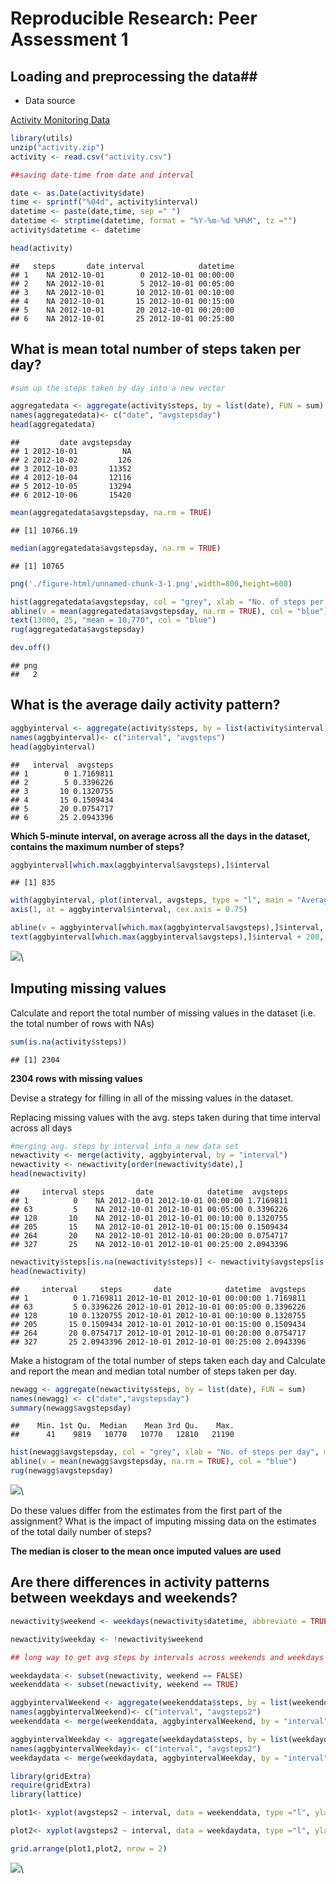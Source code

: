 # Reproducible Research: Peer Assessment 1


## Loading and preprocessing the data##


- Data source


[Activity Monitoring Data](https://d396qusza40orc.cloudfront.net/repdata%2Fdata%2Factivity.zip)



```r
library(utils)
unzip("activity.zip")
activity <- read.csv("activity.csv")

##saving date-time from date and interval

date <- as.Date(activity$date)
time <- sprintf("%04d", activity$interval)
datetime <- paste(date,time, sep =" ")
datetime <- strptime(datetime, format = "%Y-%m-%d %H%M", tz ="")
activity$datetime <- datetime

head(activity)
```

```
##   steps       date interval            datetime
## 1    NA 2012-10-01        0 2012-10-01 00:00:00
## 2    NA 2012-10-01        5 2012-10-01 00:05:00
## 3    NA 2012-10-01       10 2012-10-01 00:10:00
## 4    NA 2012-10-01       15 2012-10-01 00:15:00
## 5    NA 2012-10-01       20 2012-10-01 00:20:00
## 6    NA 2012-10-01       25 2012-10-01 00:25:00
```

 

## What is mean total number of steps taken per day?

```r
#sum up the steps taken by day into a new vector

aggregatedata <- aggregate(activity$steps, by = list(date), FUN = sum)
names(aggregatedata)<- c("date", "avgstepsday")
head(aggregatedata)
```

```
##         date avgstepsday
## 1 2012-10-01          NA
## 2 2012-10-02         126
## 3 2012-10-03       11352
## 4 2012-10-04       12116
## 5 2012-10-05       13294
## 6 2012-10-06       15420
```

```r
mean(aggregatedata$avgstepsday, na.rm = TRUE)
```

```
## [1] 10766.19
```

```r
median(aggregatedata$avgstepsday, na.rm = TRUE)
```

```
## [1] 10765
```




```r
png('./figure-html/unnamed-chunk-3-1.png',width=800,height=600)

hist(aggregatedata$avgstepsday, col = "grey", xlab = "No. of steps per day", main = "No. of steps per day")
abline(v = mean(aggregatedata$avgstepsday, na.rm = TRUE), col = "blue")
text(13000, 25, "mean = 10,770", col = "blue")
rug(aggregatedata$avgstepsday)

dev.off()
```

```
## png 
##   2
```



## What is the average daily activity pattern?


```r
aggbyinterval <- aggregate(activity$steps, by = list(activity$interval), FUN = mean, na.rm = TRUE)
names(aggbyinterval)<- c("interval", "avgsteps")
head(aggbyinterval)
```

```
##   interval  avgsteps
## 1        0 1.7169811
## 2        5 0.3396226
## 3       10 0.1320755
## 4       15 0.1509434
## 5       20 0.0754717
## 6       25 2.0943396
```

**Which 5-minute interval, on average across all the days in the dataset, contains the maximum number of steps?**

```r
aggbyinterval[which.max(aggbyinterval$avgsteps),]$interval
```

```
## [1] 835
```


```r
with(aggbyinterval, plot(interval, avgsteps, type = "l", main = "Average Daily Activity", xaxt = "n"))
axis(1, at = aggbyinterval$interval, cex.axis = 0.75)

abline(v = aggbyinterval[which.max(aggbyinterval$avgsteps),]$interval, col = "blue", lwd = 2)
text(aggbyinterval[which.max(aggbyinterval$avgsteps),]$interval + 200, 200, "max at 0835 = 206.17", col = "blue")
```

![](PA1_template_files/figure-html/unnamed-chunk-6-1.png)\




## Imputing missing values

Calculate and report the total number of missing values in the dataset (i.e. the total number of rows with NAs)


```r
sum(is.na(activity$steps))
```

```
## [1] 2304
```


**2304 rows with missing values**

Devise a strategy for filling in all of the missing values in the dataset. 

Replacing missing values with the avg. steps taken during that time interval across all days


```r
#merging avg. steps by interval into a new data set
newactivity <- merge(activity, aggbyinterval, by = "interval")
newactivity <- newactivity[order(newactivity$date),]
head(newactivity)
```

```
##     interval steps       date            datetime  avgsteps
## 1          0    NA 2012-10-01 2012-10-01 00:00:00 1.7169811
## 63         5    NA 2012-10-01 2012-10-01 00:05:00 0.3396226
## 128       10    NA 2012-10-01 2012-10-01 00:10:00 0.1320755
## 205       15    NA 2012-10-01 2012-10-01 00:15:00 0.1509434
## 264       20    NA 2012-10-01 2012-10-01 00:20:00 0.0754717
## 327       25    NA 2012-10-01 2012-10-01 00:25:00 2.0943396
```

```r
newactivity$steps[is.na(newactivity$steps)] <- newactivity$avgsteps[is.na(newactivity$steps)]
head(newactivity)
```

```
##     interval     steps       date            datetime  avgsteps
## 1          0 1.7169811 2012-10-01 2012-10-01 00:00:00 1.7169811
## 63         5 0.3396226 2012-10-01 2012-10-01 00:05:00 0.3396226
## 128       10 0.1320755 2012-10-01 2012-10-01 00:10:00 0.1320755
## 205       15 0.1509434 2012-10-01 2012-10-01 00:15:00 0.1509434
## 264       20 0.0754717 2012-10-01 2012-10-01 00:20:00 0.0754717
## 327       25 2.0943396 2012-10-01 2012-10-01 00:25:00 2.0943396
```


Make a histogram of the total number of steps taken each day and Calculate and report the mean and median total number of steps taken per day. 


```r
newagg <- aggregate(newactivity$steps, by = list(date), FUN = sum)
names(newagg) <- c("date","avgstepsday")
summary(newagg$avgstepsday)
```

```
##    Min. 1st Qu.  Median    Mean 3rd Qu.    Max. 
##      41    9819   10770   10770   12810   21190
```

```r
hist(newagg$avgstepsday, col = "grey", xlab = "No. of steps per day", main = "No. of steps per day")
abline(v = mean(newagg$avgstepsday, na.rm = TRUE), col = "blue")
rug(newagg$avgstepsday)
```

![](PA1_template_files/figure-html/unnamed-chunk-9-1.png)\

Do these values differ from the estimates from the first part of the assignment? What is the impact of imputing missing data on the estimates of the total daily number of steps?

**The median is closer to the mean once imputed values are used**

## Are there differences in activity patterns between weekdays and weekends?



```r
newactivity$weekend <- weekdays(newactivity$datetime, abbreviate = TRUE) == "Sun" | weekdays(newactivity$datetime, abbreviate = TRUE) == "Sat"

newactivity$weekday <- !newactivity$weekend

## long way to get avg steps by intervals across weekends and weekdays separately. Still learning how to create functions so this is all a bit manual. 

weekdaydata <- subset(newactivity, weekend == FALSE)
weekenddata <- subset(newactivity, weekend == TRUE)

aggbyintervalWeekend <- aggregate(weekenddata$steps, by = list(weekenddata$interval), FUN = mean, na.rm = TRUE)
names(aggbyintervalWeekend)<- c("interval", "avgsteps2")
weekenddata <- merge(weekenddata, aggbyintervalWeekend, by = "interval")

aggbyintervalWeekday <- aggregate(weekdaydata$steps, by = list(weekdaydata$interval), FUN = mean, na.rm = TRUE)
names(aggbyintervalWeekday)<- c("interval", "avgsteps2")
weekdaydata <- merge(weekdaydata, aggbyintervalWeekday, by = "interval")

library(gridExtra)
require(gridExtra)
library(lattice)

plot1<- xyplot(avgsteps2 ~ interval, data = weekenddata, type ="l", ylab ="avg. no of steps", main ="weekend")

plot2<- xyplot(avgsteps2 ~ interval, data = weekdaydata, type ="l", ylab = "avg. no of steps", main ="weekday")

grid.arrange(plot1,plot2, nrow = 2)
```

![](PA1_template_files/figure-html/unnamed-chunk-10-1.png)\

